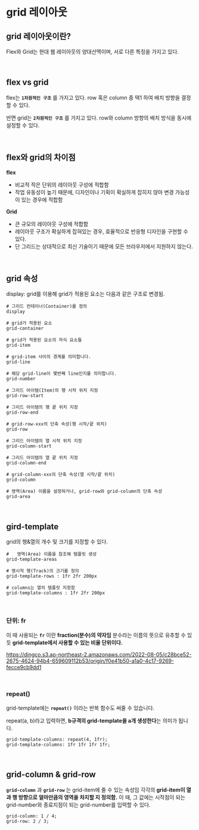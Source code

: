 # grid 레이아웃

## grid 레이아웃이란?

Flex와 Grid는 현대 웹 레이아웃의 양대산맥이며, 서로 다른 특징을 가지고 있다.

<br>

## flex vs grid

flex는 **`1차원적인 구조`** 를 가지고 있다. row 혹은 column 중 택1 하여 배치 방향을 결정할 수 있다.

반면 grid는 **`2차원적인 구조`** 를 가지고 있다. row와 column 방향의 배치 방식을 동시에 설정할 수 있다.

<br>

## flex와 grid의 차이점

**flex**

- 비교적 작은 단위의 레이아웃 구성에 적합함
- 작업 유동성이 높기 때문에, 디자인이나 기획이 확실하게 잡히지 않아 변경 가능성이 있는 경우에 적합함

**Grid**

- 큰 규모의 레이아웃 구성에 적합함
- 레이아웃 구조가 확실하게 잡혀있는 경우, 효율적으로 반응형 디자인을 구현할 수 있다.
- 단 그리드는 상대적으로 최신 기술이기 때문에 모든 브라우저에서 지원하지 않는다.

<br>

## grid 속성

display: grid를 이용해 grid가 적용된 요소는 다음과 같은 구조로 변경됨.

```
# 그리드 컨테이너(Container)를 정의
display

# grid가 적용된 요소
grid-container

# grid가 적용된 요소의 자식 요소들
grid-item

# grid-item 사이의 경계를 의미합니다.
grid-line

# 해당 grid-line이 몇번째 line인지를 의미합니다.
grid-number
```

```
# 그리드 아이템(Item)의 행 시작 위치 지정
grid-row-start

# 그리드 아이템의 행 끝 위치 지정
grid-row-end

# grid-row-xxx의 단축 속성(행 시작/끝 위치)
grid-row

# 그리드 아이템의 열 시작 위치 지정
grid-column-start

# 그리드 아이템의 열 끝 위치 지정
grid-column-end

# grid-column-xxx의 단축 속성(열 시작/끝 위치)
grid-column

# 영역(Area) 이름을 설정하거나, grid-row와 grid-column의 단축 속성
grid-area
```

<br>

## gird-template

grid의 행&열의 개수 및 크기를 지정할 수 있다.

```
#	영역(Area) 이름을 참조해 템플릿 생성
grid-template-areas

# 명시적 행(Track)의 크기를 정의
grid-template-rows : 1fr 2fr 200px

# columns는 열의 템플릿 지정함
grid-template-columns : 1fr 2fr 200px
```

<br>

### 단위: fr

이 때 사용되는 **`fr`** 이란 **fraction(분수)의 약자임**
분수라는 이름의 뜻으로 유추할 수 있듯 **grid-template에서 사용할 수 있는 비율 단위이다.**

https://dingco.s3.ap-northeast-2.amazonaws.com/2022-08-05/c28bce52-2675-4624-94b4-659609112b53/origin/f0e41b50-a1a0-4c17-9269-fecce9cb9dd1

<br>

### repeat()

grid-template에는 **`repeat()`** 이라는 반복 함수도 써줄 수 있습니다.

repeat(a, b)라고 입력하면, **b규격의 grid-template을 a개 생성한다**는 의미가 됩니다.

```
grid-template-columns: repeat(4, 1fr);
grid-template-columns: 1fr 1fr 1fr 1fr;
```

<br>

## grid-column & grid-row

**`grid-column`** 과 **`grid-row`** 는 grid-item에 줄 수 있는 속성임
각각의 **grid-item이 열과 행 방향으로 얼마만큼의 영역을 차지할 지 정의함.**
이 때, 그 값에는 시작점이 되는 grid-number와 종료지점이 되는 grid-number를 입력할 수 있다.

```
grid-column: 1 / 4;
grid-row: 2 / 3;
```
